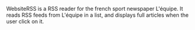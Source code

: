 WebsiteRSS is a RSS reader for the french sport newspaper L'équipe.
It reads RSS feeds from L'équipe in a list, and displays full articles when the user click on it.
